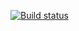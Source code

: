[![Build status](https://ci.appveyor.com/api/projects/status/4740mc5day93ela3/branch/main?svg=true)](https://ci.appveyor.com/project/audov/gradle-api-au/branch/main)